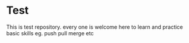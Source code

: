 # Test
This is test repository. every one is welcome here to learn and practice basic skills eg. push pull merge etc
